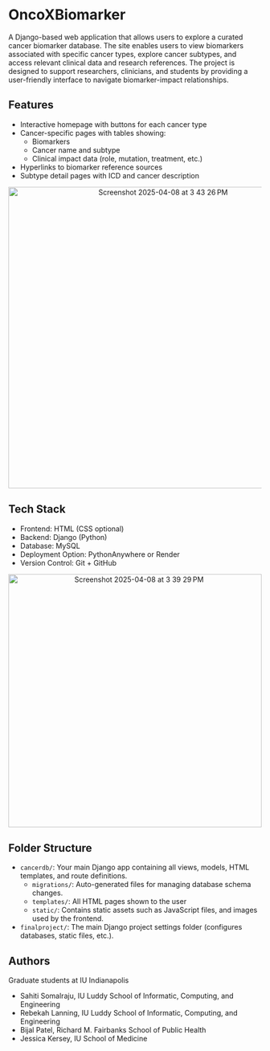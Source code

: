 # OncoXBiomarker
A Django-based web application that allows users to explore a curated cancer biomarker database. The site enables users to view biomarkers associated with specific cancer types, explore cancer subtypes, and access relevant clinical data and research references. The project is designed to support researchers, clinicians, and students by providing a user-friendly interface to navigate biomarker-impact relationships.

## Features
- Interactive homepage with buttons for each cancer type
- Cancer-specific pages with tables showing:
  -  Biomarkers
  -  Cancer name and subtype
  -  Clinical impact data (role, mutation, treatment, etc.)
- Hyperlinks to biomarker reference sources
- Subtype detail pages with ICD and cancer description

<p align="center">
  <img width="600" alt="Screenshot 2025-04-08 at 3 43 26 PM" src="https://github.com/user-attachments/assets/2a8e2735-8f3c-487a-aa42-ba63c052ef2b" />
</p>

## Tech Stack
- Frontend: HTML (CSS optional)
- Backend: Django (Python)
- Database: MySQL
- Deployment Option: PythonAnywhere or Render
- Version Control: Git + GitHub

<p align="center">
  <img width="504" alt="Screenshot 2025-04-08 at 3 39 29 PM" src="https://github.com/user-attachments/assets/dca4dc38-9904-4696-840a-4601ce723f28" />
</p>

## Folder Structure
- `cancerdb/`: Your main Django app containing all views, models, HTML templates, and route definitions.
  - `migrations/`: Auto-generated files for managing database schema changes.
  - `templates/`: All HTML pages shown to the user
  - `static/`: Contains static assets such as JavaScript files, and images used by the frontend.
- `finalproject/`: The main Django project settings folder (configures databases, static files, etc.).

## Authors
Graduate students at IU Indianapolis
- Sahiti Somalraju, IU Luddy School of Informatic, Computing, and Engineering
- Rebekah Lanning, IU Luddy School of Informatic, Computing, and Engineering
- Bijal Patel, Richard M. Fairbanks School of Public Health
- Jessica Kersey, IU School of Medicine
